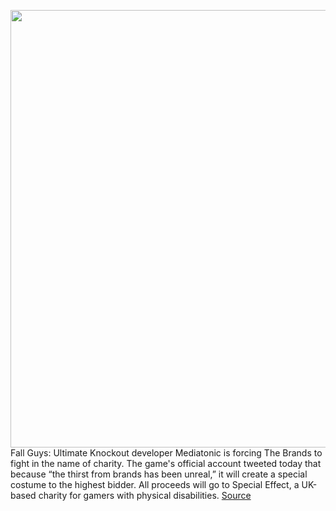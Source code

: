 <img src='https://cdn.vox-cdn.com/thumbor/ug55eKvVG-16aKHcozGc4k1NIUU=/0x0:1920x1080/1200x800/filters:focal(807x387:1113x693)/cdn.vox-cdn.com/uploads/chorus_image/image/67216285/ss_b2b6b170330b8af1f50d0e90efad984adafeb281.1920x1080.0.jpg' width='700px' /><br/>
Fall Guys: Ultimate Knockout developer Mediatonic is forcing The Brands to fight in the name of charity. The game's official account tweeted today that because “the thirst from brands has been unreal,” it will create a special costume to the highest bidder. All proceeds will go to Special Effect, a UK-based charity for gamers with physical disabilities.
<a href='https://www.theverge.com/2020/8/17/21372445/fall-guys-brand-costume-charity-special-effect'> Source <a/>